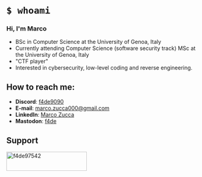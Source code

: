 # `$ whoami`
### Hi, I'm Marco
- BSc in Computer Science at the University of Genoa, Italy
- Currently attending Computer Science (software security track) MSc at the University of Genoa, Italy
- "CTF player"
- Interested in cybersecurity, low-level coding and reverse engineering.

## How to reach me:
- **Discord**: [f4de9090](https://discordapp.com/users/317318087814938624)
- **E-mail**: marco.zucca000@gmail.com
- **LinkedIn**: [Marco Zucca](https://linkedin.com/in/marco-zucca-62562b163)
- **Mastodon**: [f4de](https://mastodon.social/@f4de)

## Support
<p><a href="https://ko-fi.com/f4de97542"> <img align="left" src="https://cdn.ko-fi.com/cdn/kofi3.png?v=3" height="50" width="210" alt="f4de97542" /></a></p><br><br>




